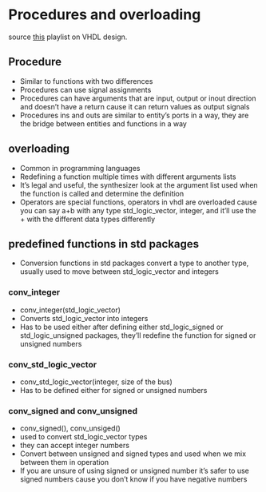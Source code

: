 # Procedures and overloading
source [this](https://www.youtube.com/playlist?list=PLyWAP9QBe16p2HXVcyEgGAFicXJI797jK) playlist on VHDL design.

## Procedure
- Similar to functions with two differences
- Procedures can use signal assignments 
- Procedures can have arguments that are input, output or inout direction and doesn’t have a return cause it can return values as output signals  
- Procedures ins and outs are similar to entity’s ports in a way, they are the bridge between entities and functions in a way
## overloading 
- Common in programming languages 
- Redefining a function multiple times with different arguments lists
- It’s legal and useful, the synthesizer look at the argument list used when the function is called and determine the definition 
- Operators are special functions, operators in vhdl are overloaded cause you can say a+b with any type std_logic_vector, integer, and it’ll use the + with the different data types differently 
## predefined functions in std packages 
- Conversion functions in std packages convert a type to another type, usually used to move between std_logic_vector and integers 

### conv_integer 
- conv_integer(std_logic_vector)
- Converts std_logic_vector into integers
- Has to be used either after defining either std_logic_signed or std_logic_unsigned packages, they’ll redefine the function for signed or unsigned numbers

### conv_std_logic_vector
- conv_std_logic_vector(integer, size of the bus) 
- Has to be defined either for signed or unsigned numbers

### conv_signed and conv_unsigned
-  conv_signed(), conv_unsiged() 
- used to convert std_logic_vector types
- they can accept integer numbers
- Convert between unsigned and signed types and used when we mix between them in operation
- If you are unsure of using signed or unsigned number it’s safer to use signed numbers cause you don’t know if you have negative numbers
